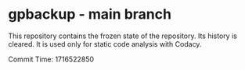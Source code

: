# gpbackup - main branch

This repository contains the frozen state of the repository.
Its history is cleared. It is used only for static code
analysis with Codacy.

Commit Time: 1716522850
